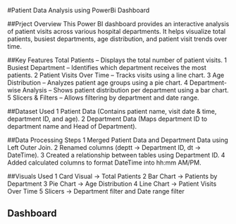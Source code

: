 #Patient Data Analysis using PowerBi Dashboard

##Prject Overview
This Power BI dashboard provides an interactive analysis of patient visits across various hospital departments. It helps visualize total patients, busiest departments, age distribution, and patient visit trends over time.

##Key Features
 Total Patients – Displays the total number of patient visits.
  1 Busiest Department – Identifies which department receives the most patients.
  2 Patient Visits Over Time – Tracks visits using a line chart.
  3 Age Distribution – Analyzes patient age groups using a pie chart.
  4 Department-wise Analysis – Shows patient distribution per department using a bar chart.
  5 Slicers & Filters – Allows filtering by department and date range.

##Dataset Used
1 Patient Data (Contains patient name, visit date & time, department ID, and age).
2 Department Data (Maps department ID to department name and Head of Department).

##Data Processing Steps
1 Merged Patient Data and Department Data using Left Outer Join.
2 Renamed columns (deptt → Department ID, dt → DateTime).
3 Created a relationship between tables using Department ID.
4 Added calculated columns to format DateTime into hh:mm AM/PM.

##Visuals Used
1 Card Visual → Total Patients
2 Bar Chart → Patients by Department
3 Pie Chart → Age Distribution
4 Line Chart → Patient Visits Over Time
5 Slicers → Department filter and Date range filter

## Dashboard 
